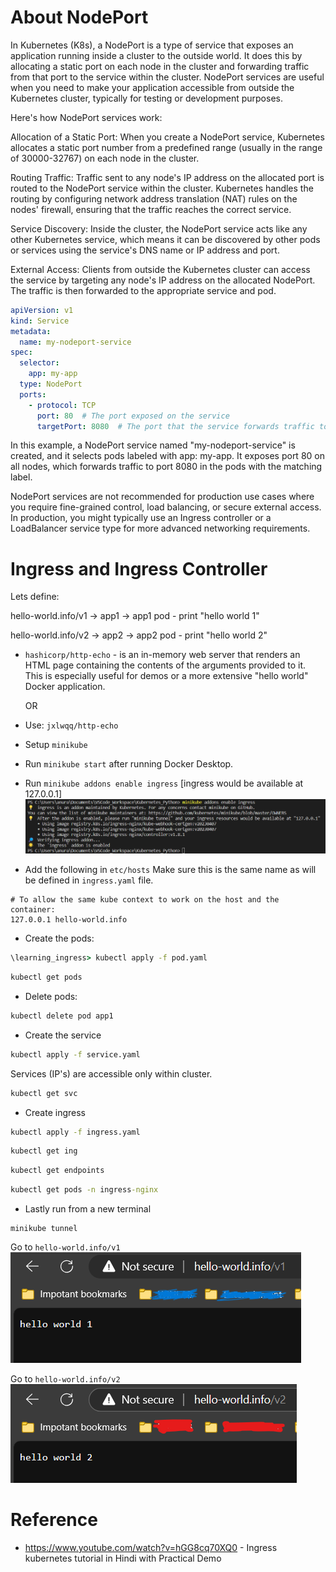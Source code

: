# About NodePort

In Kubernetes (K8s), a NodePort is a type of service that exposes an application running inside a cluster to the outside world. It does this by allocating a static port on each node in the cluster and forwarding traffic from that port to the service within the cluster. NodePort services are useful when you need to make your application accessible from outside the Kubernetes cluster, typically for testing or development purposes.

Here's how NodePort services work:

Allocation of a Static Port: When you create a NodePort service, Kubernetes allocates a static port number from a predefined range (usually in the range of 30000-32767) on each node in the cluster.

Routing Traffic: Traffic sent to any node's IP address on the allocated port is routed to the NodePort service within the cluster. Kubernetes handles the routing by configuring network address translation (NAT) rules on the nodes' firewall, ensuring that the traffic reaches the correct service.

Service Discovery: Inside the cluster, the NodePort service acts like any other Kubernetes service, which means it can be discovered by other pods or services using the service's DNS name or IP address and port.

External Access: Clients from outside the Kubernetes cluster can access the service by targeting any node's IP address on the allocated NodePort. The traffic is then forwarded to the appropriate service and pod.

```yaml
apiVersion: v1
kind: Service
metadata:
  name: my-nodeport-service
spec:
  selector:
    app: my-app
  type: NodePort
  ports:
    - protocol: TCP
      port: 80  # The port exposed on the service
      targetPort: 8080  # The port that the service forwards traffic to in pods

```

In this example, a NodePort service named "my-nodeport-service" is created, and it selects pods labeled with app: my-app. It exposes port 80 on all nodes, which forwards traffic to port 8080 in the pods with the matching label.

NodePort services are not recommended for production use cases where you require fine-grained control, load balancing, or secure external access. In production, you might typically use an Ingress controller or a LoadBalancer service type for more advanced networking requirements.

# Ingress and Ingress Controller

Lets define:

hello-world.info/v1 -> app1 -> app1 pod - print "hello world 1"

hello-world.info/v2 -> app2 -> app2 pod - print "hello world 2"

- `hashicorp/http-echo` -  is an in-memory web server that renders an HTML page containing the contents of the arguments provided to it. This is especially useful for demos or a more extensive "hello world" Docker application.

    OR

- Use: `jxlwqq/http-echo`

- Setup `minikube`
- Run `minikube start` after running Docker Desktop.
- Run `minikube addons enable ingress` [ingress would be available at 127.0.0.1]
![Alt text](image.png)
- Add the following in `etc/hosts`
Make sure this is the same name as will be defined in `ingress.yaml` file.
```
# To allow the same kube context to work on the host and the container:
127.0.0.1 hello-world.info
```

- Create the pods:
```cmd
\learning_ingress> kubectl apply -f pod.yaml
```
```cmd
kubectl get pods
```
- Delete pods:
```cmd
kubectl delete pod app1
```

- Create the service
```cmd
kubectl apply -f service.yaml
```
Services (IP's) are accessible only within cluster.
```cmd
kubectl get svc
```

- Create ingress
```cmd
kubectl apply -f ingress.yaml
```
```cmd
kubectl get ing
```
```cmd
kubectl get endpoints
```
```cmd
kubectl get pods -n ingress-nginx
```

- Lastly run from a new terminal
```
minikube tunnel
```

Go to `hello-world.info/v1`
![Alt text](image-1.png)

Go to `hello-world.info/v2`
![Alt text](image-2.png)

# Reference
- https://www.youtube.com/watch?v=hGG8cq70XQ0 - Ingress kubernetes tutorial in Hindi with Practical Demo